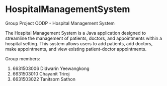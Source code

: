 # HospitalManagementSystem
Group Project OODP - Hospital Management System

The Hospital Management System is a Java application designed to streamline the management of patients, doctors, and appointments within a hospital setting. This system allows users to add patients, add doctors, make appointments, and view existing patient-doctor appointments.

Group members:
1. 6631503006 Didwarin Yeewangkong
2. 6631503010 Chayanit Triroj
3. 6631503022 Tanitsorn Sathon
